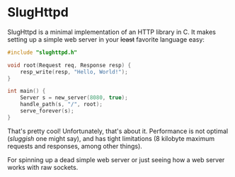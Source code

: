 # SlugHttpd

SlugHttpd is a minimal implementation of an HTTP library in C. It makes setting
up a simple web server in your ~~least~~ favorite language easy:

```c
#include "slughttpd.h"

void root(Request req, Response resp) {
	resp_write(resp, "Hello, World!");
}

int main() {
	Server s = new_server(8080, true);
	handle_path(s, "/", root);
	serve_forever(s);
}
```

That's pretty cool! Unfortunately, that's about it. Performance is not optimal
(_sluggish_ one might say), and has tight limitations (8 kilobyte maximum
requests and responses, among other things).

For spinning up a dead simple web server or just seeing how a web server works
with raw sockets.
